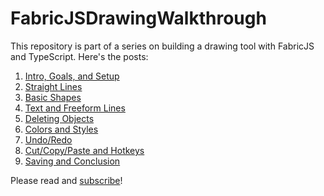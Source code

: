 # FabricJSDrawingWalkthrough
This repository is part of a series on building a drawing tool with FabricJS and TypeScript. Here's the posts:

1. [Intro, Goals, and Setup](https://exceptionnotfound.net/drawing-with-fabricjs-and-typescript-part-1-intro-and-setup/)
2. [Straight Lines](https://exceptionnotfound.net/drawing-with-fabricjs-and-typescript-part-2-straight-lines/)
3. [Basic Shapes](https://exceptionnotfound.net/drawing-with-fabricjs-and-typescript-part-3-basic-shapes/)
4. [Text and Freeform Lines](https://exceptionnotfound.net/drawing-with-fabricjs-and-typescript-part-4-text-and-freeform-lines/)
5. [Deleting Objects](https://exceptionnotfound.net/drawing-with-fabricjs-and-typescript-part-5-deleting-objects/)
6. [Colors and Styles](https://exceptionnotfound.net/drawing-with-fabricjs-and-typescript-part-6-colors-and-styles/)
7. [Undo/Redo](https://exceptionnotfound.net/drawing-with-fabricjs-and-typescript-part-7-undo-redo/)
8. [Cut/Copy/Paste and Hotkeys](https://exceptionnotfound.net/drawing-with-fabricjs-and-typescript-part-8-cut-copy-paste-and-hotkeys/)
9. [Saving and Conclusion](https://exceptionnotfound.net/drawing-with-fabricjs-and-typescript-part-9-saving-and-conclusion/)

Please read and [subscribe](https://exceptionnotfound.net/signup/)!
